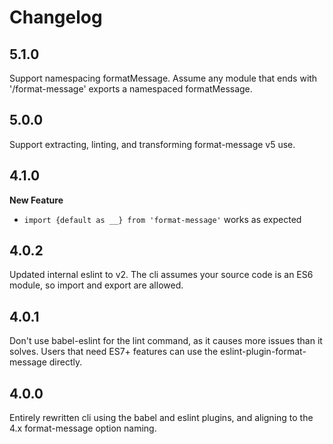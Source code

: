 # Changelog

## 5.1.0

Support namespacing formatMessage.
Assume any module that ends with '/format-message' exports a namespaced formatMessage.

## 5.0.0

Support extracting, linting, and transforming format-message v5 use.

## 4.1.0

**New Feature**
  * `import {default as __} from 'format-message'` works as expected

## 4.0.2

Updated internal eslint to v2. The cli assumes your source code is an ES6
module, so import and export are allowed.

## 4.0.1

Don't use babel-eslint for the lint command, as it causes more issues than it solves.
Users that need ES7+ features can use the eslint-plugin-format-message directly.

## 4.0.0

Entirely rewritten cli using the babel and eslint plugins, and aligning to the
4.x format-message option naming.

